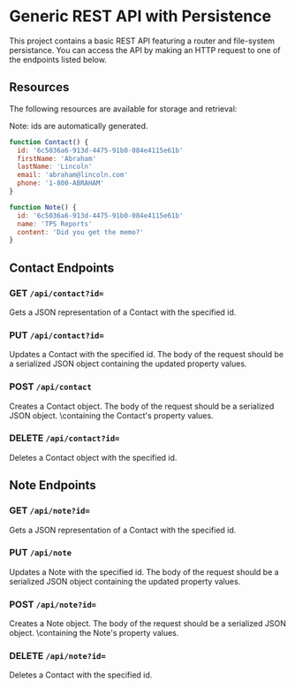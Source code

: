 # Generic REST API with Persistence

This project contains a basic REST API featuring a router and file-system persistance. You can access the API by making an HTTP request to one of the endpoints listed below.

## Resources
The following resources are available for storage and retrieval:

Note: ids are automatically generated.

```js
function Contact() {
  id: '6c5036a6-913d-4475-91b0-084e4115e61b'
  firstName: 'Abraham'
  lastName: 'Lincoln'
  email: 'abraham@lincoln.com'
  phone: '1-800-ABRAHAM'
}
```
```js
function Note() {
  id: '6c5036a6-913d-4475-91b0-084e4115e61b'
  name: 'TPS Reports'
  content: 'Did you get the memo?'
}
```

## Contact Endpoints

### GET `/api/contact?id=`
Gets a JSON representation of a Contact with the specified id.

### PUT `/api/contact?id=`
Updates a Contact with the specified id. The body of the request should be a serialized JSON object containing the updated property values.

### POST `/api/contact`
Creates a Contact object. The body of the request should be a serialized JSON object. \containing the Contact's property values.

### DELETE `/api/contact?id=`
Deletes a Contact object with the specified id.

## Note Endpoints

### GET `/api/note?id=`
Gets a JSON representation of a Contact with the specified id.

### PUT `/api/note`
Updates a Note with the specified id. The body of the request should be a serialized JSON object containing the updated property values.

### POST `/api/note?id=`
Creates a Note object. The body of the request should be a serialized JSON object. \containing the Note's property values.

### DELETE `/api/note?id=`
Deletes a Contact with the specified id.
